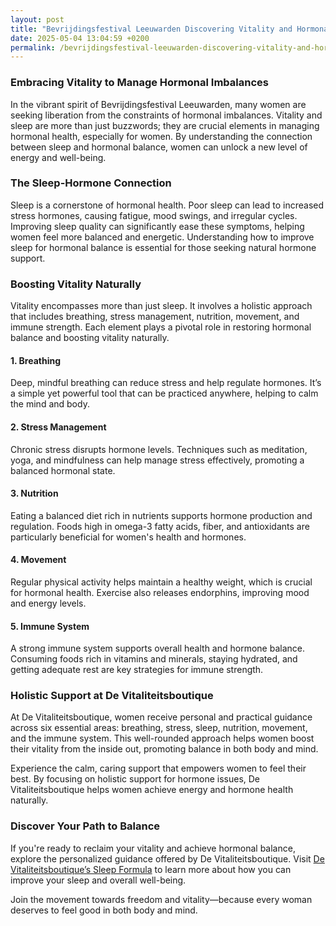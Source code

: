 ```yaml
---
layout: post
title: "Bevrijdingsfestival Leeuwarden Discovering Vitality and Hormonal Balance"
date: 2025-05-04 13:04:59 +0200
permalink: /bevrijdingsfestival-leeuwarden-discovering-vitality-and-hormonal-balance/
---
```



### Embracing Vitality to Manage Hormonal Imbalances  

In the vibrant spirit of Bevrijdingsfestival Leeuwarden, many women are seeking liberation from the constraints of hormonal imbalances. Vitality and sleep are more than just buzzwords; they are crucial elements in managing hormonal health, especially for women. By understanding the connection between sleep and hormonal balance, women can unlock a new level of energy and well-being.  

### The Sleep-Hormone Connection  

Sleep is a cornerstone of hormonal health. Poor sleep can lead to increased stress hormones, causing fatigue, mood swings, and irregular cycles. Improving sleep quality can significantly ease these symptoms, helping women feel more balanced and energetic. Understanding how to improve sleep for hormonal balance is essential for those seeking natural hormone support.  

### Boosting Vitality Naturally  

Vitality encompasses more than just sleep. It involves a holistic approach that includes breathing, stress management, nutrition, movement, and immune strength. Each element plays a pivotal role in restoring hormonal balance and boosting vitality naturally.  

#### 1. Breathing  

Deep, mindful breathing can reduce stress and help regulate hormones. It’s a simple yet powerful tool that can be practiced anywhere, helping to calm the mind and body.  

#### 2. Stress Management  

Chronic stress disrupts hormone levels. Techniques such as meditation, yoga, and mindfulness can help manage stress effectively, promoting a balanced hormonal state.  

#### 3. Nutrition  

Eating a balanced diet rich in nutrients supports hormone production and regulation. Foods high in omega-3 fatty acids, fiber, and antioxidants are particularly beneficial for women's health and hormones.  

#### 4. Movement  

Regular physical activity helps maintain a healthy weight, which is crucial for hormonal health. Exercise also releases endorphins, improving mood and energy levels.  

#### 5. Immune System  

A strong immune system supports overall health and hormone balance. Consuming foods rich in vitamins and minerals, staying hydrated, and getting adequate rest are key strategies for immune strength.  

### Holistic Support at De Vitaliteitsboutique  

At De Vitaliteitsboutique, women receive personal and practical guidance across six essential areas: breathing, stress, sleep, nutrition, movement, and the immune system. This well-rounded approach helps women boost their vitality from the inside out, promoting balance in both body and mind.  

Experience the calm, caring support that empowers women to feel their best. By focusing on holistic support for hormone issues, De Vitaliteitsboutique helps women achieve energy and hormone health naturally.  

### Discover Your Path to Balance  

If you're ready to reclaim your vitality and achieve hormonal balance, explore the personalized guidance offered by De Vitaliteitsboutique. Visit [De Vitaliteitsboutique’s Sleep Formula](https://www.devitaliteitsboutique.nl/slaapformule) to learn more about how you can improve your sleep and overall well-being.  

Join the movement towards freedom and vitality—because every woman deserves to feel good in both body and mind.